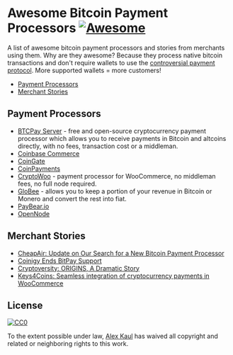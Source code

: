 # Awesome Bitcoin Payment Processors [![Awesome](https://awesome.re/badge-flat.svg)](https://awesome.re)

A list of awesome bitcoin payment processors and stories from merchants using them. Why are they awesome? Because they process native bitcoin transactions and don't require wallets to use the [controversial payment protocol](https://blog.samouraiwallet.com/post/169222582782/bitpay-qr-codes-are-no-longer-valid-important). More supported wallets = more customers!

- [Payment Processors](#payment-processors)
- [Merchant Stories](#merchant-stories)

## Payment Processors

- [BTCPay Server](https://github.com/btcpayserver/btcpayserver) - free and open-source cryptocurrency payment processor which allows you to receive payments in Bitcoin and altcoins directly, with no fees, transaction cost or a middleman.
- [Coinbase Commerce](https://commerce.coinbase.com/)
- [CoinGate](https://coingate.com/)
- [CoinPayments](https://www.coinpayments.net/)
- [CryptoWoo](https://www.cryptowoo.com/) - payment processor for WooCommerce, no middleman fees, no full node required.
- [GloBee](https://globee.com/) - allows you to keep a portion of your revenue in Bitcoin or Monero and convert the rest into fiat.
- [PayBear.io](https://www.paybear.io/)
- [OpenNode](https://www.opennode.co/)

## Merchant Stories

- [CheapAir: Update on Our Search for a New Bitcoin Payment Processor](https://www.cheapair.com/blog/update-on-our-search-for-a-new-bitcoin-payment-processor/)
- [Coinigy Ends BitPay Support](https://insights.coinigy.com/coinigy-deprecates-bitpay-support/)
- [Cryptoversity: ORIGINS, A Dramatic Story](https://youtu.be/S0difABxO3g)
- [Keys4Coins: Seamless integration of cryptocurrency payments in WooCommerce](https://www.keys4coins.com/cryptowoo-testimonial/)

## License

[![CC0](http://mirrors.creativecommons.org/presskit/buttons/88x31/svg/cc-zero.svg)](https://creativecommons.org/publicdomain/zero/1.0/)

To the extent possible under law, [Alex Kaul](https://github.com/alexk111) has waived all copyright and related or neighboring rights to this work.

